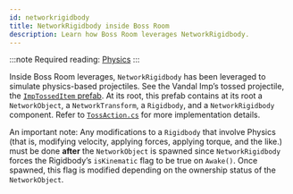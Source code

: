 ```yaml
---
id: networkrigidbody
title: NetworkRigidbody inside Boss Room
description: Learn how Boss Room leverages NetworkRigidbody.
---
```

:::note
Required reading: [Physics](../..//advanced-topics/physics.md)
:::

Inside Boss Room leverages, `NetworkRigidbody` has been leveraged to simulate physics-based projectiles. See the Vandal Imp’s tossed projectile, the [`ImpTossedItem` prefab](https://github.com/Unity-Technologies/com.unity.multiplayer.samples.coop/blob/main/Assets/Prefabs/Game/ImpTossedItem.prefab). At its root, this prefab contains at its root a `NetworkObject`, a `NetworkTransform`, a `Rigidbody`, and a `NetworkRigidbody` component. Refer to [`TossAction.cs`](https://github.com/Unity-Technologies/com.unity.multiplayer.samples.coop/blob/main/Assets/Scripts/Gameplay/Action/ConcreteActions/TossAction.cs) for more implementation details.

An important note: Any modifications to a `Rigidbody` that involve Physics (that is, modifying velocity, applying forces, applying torque, and the like.) must be done **after** the `NetworkObject` is spawned since `NetworkRigidbody` forces the Rigidbody’s `isKinematic` flag to be true on `Awake()`. Once spawned, this flag is modified depending on the ownership status of the `NetworkObject`.
